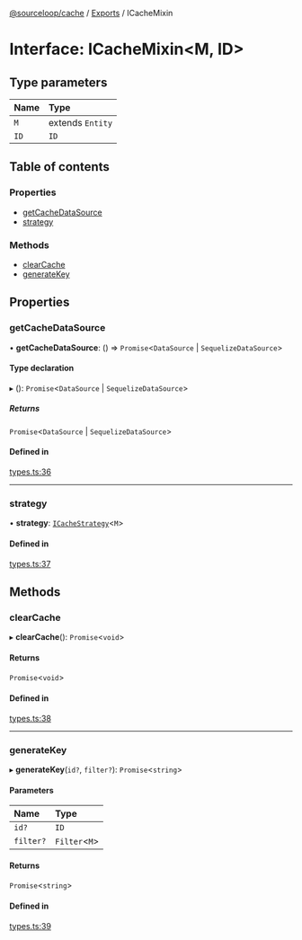 [@sourceloop/cache](../README.md) / [Exports](../modules.md) / ICacheMixin

# Interface: ICacheMixin<M, ID\>

## Type parameters

| Name | Type |
| :------ | :------ |
| `M` | extends `Entity` |
| `ID` | `ID` |

## Table of contents

### Properties

- [getCacheDataSource](ICacheMixin.md#getcachedatasource)
- [strategy](ICacheMixin.md#strategy)

### Methods

- [clearCache](ICacheMixin.md#clearcache)
- [generateKey](ICacheMixin.md#generatekey)

## Properties

### getCacheDataSource

• **getCacheDataSource**: () => `Promise`<`DataSource` \| `SequelizeDataSource`\>

#### Type declaration

▸ (): `Promise`<`DataSource` \| `SequelizeDataSource`\>

##### Returns

`Promise`<`DataSource` \| `SequelizeDataSource`\>

#### Defined in

[types.ts:36](https://github.com/sourcefuse/loopback4-microservice-catalog/blob/d35fdb3f0/packages/cache/src/types.ts#L36)

___

### strategy

• **strategy**: [`ICacheStrategy`](ICacheStrategy.md)<`M`\>

#### Defined in

[types.ts:37](https://github.com/sourcefuse/loopback4-microservice-catalog/blob/d35fdb3f0/packages/cache/src/types.ts#L37)

## Methods

### clearCache

▸ **clearCache**(): `Promise`<`void`\>

#### Returns

`Promise`<`void`\>

#### Defined in

[types.ts:38](https://github.com/sourcefuse/loopback4-microservice-catalog/blob/d35fdb3f0/packages/cache/src/types.ts#L38)

___

### generateKey

▸ **generateKey**(`id?`, `filter?`): `Promise`<`string`\>

#### Parameters

| Name | Type |
| :------ | :------ |
| `id?` | `ID` |
| `filter?` | `Filter`<`M`\> |

#### Returns

`Promise`<`string`\>

#### Defined in

[types.ts:39](https://github.com/sourcefuse/loopback4-microservice-catalog/blob/d35fdb3f0/packages/cache/src/types.ts#L39)
